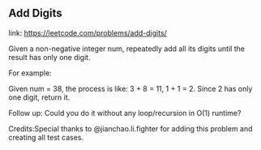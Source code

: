 ## Add Digits 
link: <https://leetcode.com/problems/add-digits/>

Given a non-negative integer num, repeatedly add all its digits until the result has only one digit. 



For example:


Given num = 38, the process is like: 3 + 8 = 11, 1 + 1 = 2. Since 2 has only one digit, return it.


Follow up:
Could you do it without any loop/recursion in O(1) runtime?


Credits:Special thanks to @jianchao.li.fighter for adding this problem and creating all test cases.